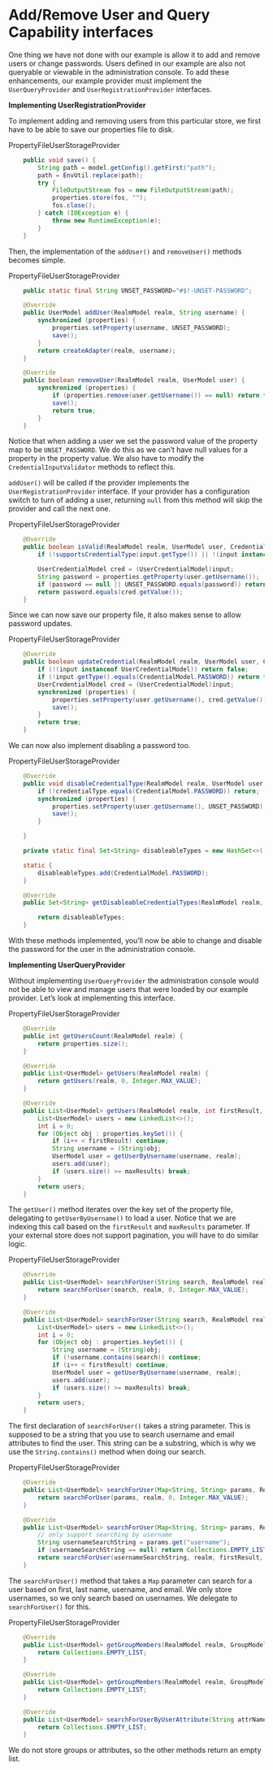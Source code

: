 # Add/Remove User and Query Capability interfaces

One thing we have not done with our example is allow it to add and remove users or change passwords. Users defined in our example are also not queryable or viewable in the administration console. To add these enhancements, our example provider must implement the `UserQueryProvider` and `UserRegistrationProvider` interfaces.

**Implementing UserRegistrationProvider**

To implement adding and removing users from this particular store, we first have to be able to save our properties file to disk.

PropertyFileUserStorageProvider

```java
    public void save() {
        String path = model.getConfig().getFirst("path");
        path = EnvUtil.replace(path);
        try {
            FileOutputStream fos = new FileOutputStream(path);
            properties.store(fos, "");
            fos.close();
        } catch (IOException e) {
            throw new RuntimeException(e);
        }
    }
```

Then, the implementation of the `addUser()` and `removeUser()` methods becomes simple.

PropertyFileUserStorageProvider

```java
    public static final String UNSET_PASSWORD="#$!-UNSET-PASSWORD";

    @Override
    public UserModel addUser(RealmModel realm, String username) {
        synchronized (properties) {
            properties.setProperty(username, UNSET_PASSWORD);
            save();
        }
        return createAdapter(realm, username);
    }

    @Override
    public boolean removeUser(RealmModel realm, UserModel user) {
        synchronized (properties) {
            if (properties.remove(user.getUsername()) == null) return false;
            save();
            return true;
        }
    }
```

Notice that when adding a user we set the password value of the property map to be `UNSET_PASSWORD`. We do this as we can’t have null values for a property in the property value. We also have to modify the `CredentialInputValidator` methods to reflect this.

`addUser()` will be called if the provider implements the `UserRegistrationProvider` interface. If your provider has a configuration switch to turn of adding a user, returning `null` from this method will skip the provider and call the next one.

PropertyFileUserStorageProvider

```java
    @Override
    public boolean isValid(RealmModel realm, UserModel user, CredentialInput input) {
        if (!supportsCredentialType(input.getType()) || !(input instanceof UserCredentialModel)) return false;

        UserCredentialModel cred = (UserCredentialModel)input;
        String password = properties.getProperty(user.getUsername());
        if (password == null || UNSET_PASSWORD.equals(password)) return false;
        return password.equals(cred.getValue());
    }
```

Since we can now save our property file, it also makes sense to allow password updates.

PropertyFileUserStorageProvider

```java
    @Override
    public boolean updateCredential(RealmModel realm, UserModel user, CredentialInput input) {
        if (!(input instanceof UserCredentialModel)) return false;
        if (!input.getType().equals(CredentialModel.PASSWORD)) return false;
        UserCredentialModel cred = (UserCredentialModel)input;
        synchronized (properties) {
            properties.setProperty(user.getUsername(), cred.getValue());
            save();
        }
        return true;
    }
```

We can now also implement disabling a password too.

PropertyFileUserStorageProvider

```java
    @Override
    public void disableCredentialType(RealmModel realm, UserModel user, String credentialType) {
        if (!credentialType.equals(CredentialModel.PASSWORD)) return;
        synchronized (properties) {
            properties.setProperty(user.getUsername(), UNSET_PASSWORD);
            save();
        }

    }

    private static final Set<String> disableableTypes = new HashSet<>();

    static {
        disableableTypes.add(CredentialModel.PASSWORD);
    }

    @Override
    public Set<String> getDisableableCredentialTypes(RealmModel realm, UserModel user) {

        return disableableTypes;
    }
```

With these methods implemented, you’ll now be able to change and disable the password for the user in the administration console.

**Implementing UserQueryProvider**

Without implementing `UserQueryProvider` the administration console would not be able to view and manage users that were loaded by our example provider. Let’s look at implementing this interface.

PropertyFileUserStorageProvider

```java
    @Override
    public int getUsersCount(RealmModel realm) {
        return properties.size();
    }

    @Override
    public List<UserModel> getUsers(RealmModel realm) {
        return getUsers(realm, 0, Integer.MAX_VALUE);
    }

    @Override
    public List<UserModel> getUsers(RealmModel realm, int firstResult, int maxResults) {
        List<UserModel> users = new LinkedList<>();
        int i = 0;
        for (Object obj : properties.keySet()) {
            if (i++ < firstResult) continue;
            String username = (String)obj;
            UserModel user = getUserByUsername(username, realm);
            users.add(user);
            if (users.size() >= maxResults) break;
        }
        return users;
    }
```

The `getUser()` method iterates over the key set of the property file, delegating to `getUserByUsername()` to load a user. Notice that we are indexing this call based on the `firstResult` and `maxResults` parameter. If your external store does not support pagination, you will have to do similar logic.

PropertyFileUserStorageProvider

```java
    @Override
    public List<UserModel> searchForUser(String search, RealmModel realm) {
        return searchForUser(search, realm, 0, Integer.MAX_VALUE);
    }

    @Override
    public List<UserModel> searchForUser(String search, RealmModel realm, int firstResult, int maxResults) {
        List<UserModel> users = new LinkedList<>();
        int i = 0;
        for (Object obj : properties.keySet()) {
            String username = (String)obj;
            if (!username.contains(search)) continue;
            if (i++ < firstResult) continue;
            UserModel user = getUserByUsername(username, realm);
            users.add(user);
            if (users.size() >= maxResults) break;
        }
        return users;
    }
```

The first declaration of `searchForUser()` takes a string parameter. This is supposed to be a string that you use to search username and email attributes to find the user. This string can be a substring, which is why we use the `String.contains()` method when doing our search.

PropertyFileUserStorageProvider

```java
    @Override
    public List<UserModel> searchForUser(Map<String, String> params, RealmModel realm) {
        return searchForUser(params, realm, 0, Integer.MAX_VALUE);
    }

    @Override
    public List<UserModel> searchForUser(Map<String, String> params, RealmModel realm, int firstResult, int maxResults) {
        // only support searching by username
        String usernameSearchString = params.get("username");
        if (usernameSearchString == null) return Collections.EMPTY_LIST;
        return searchForUser(usernameSearchString, realm, firstResult, maxResults);
    }
```

The `searchForUser()` method that takes a `Map` parameter can search for a user based on first, last name, username, and email. We only store usernames, so we only search based on usernames. We delegate to `searchForUser()` for this.

PropertyFileUserStorageProvider

```java
    @Override
    public List<UserModel> getGroupMembers(RealmModel realm, GroupModel group, int firstResult, int maxResults) {
        return Collections.EMPTY_LIST;
    }

    @Override
    public List<UserModel> getGroupMembers(RealmModel realm, GroupModel group) {
        return Collections.EMPTY_LIST;
    }

    @Override
    public List<UserModel> searchForUserByUserAttribute(String attrName, String attrValue, RealmModel realm) {
        return Collections.EMPTY_LIST;
    }
```

We do not store groups or attributes, so the other methods return an empty list.
